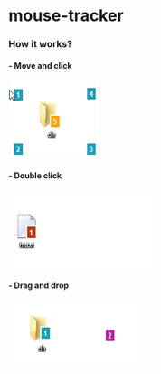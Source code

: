 # mouse-tracker
### How it works?
#### - Move and click
![Mouse move](https://github.com/MapiTrainee/mouse-tracker/blob/master/img/move.gif "Move")
#### - Double click
![Mouse open file](https://github.com/MapiTrainee/mouse-tracker/blob/master/img/doubleclick.gif "Double click")
#### - Drag and drop
![Mouse drag directory](https://github.com/MapiTrainee/mouse-tracker/blob/master/img/draganddrop.gif "Drag and drop")
